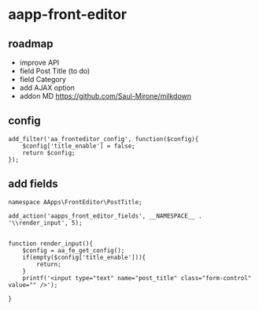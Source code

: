 # aapp-front-editor

## roadmap
- improve API
- field Post Title (to do)
- field Category
- add AJAX option
- addon MD https://github.com/Saul-Mirone/milkdown


## config

```
add_filter('aa_fronteditor_config', function($config){
    $config['title_enable'] = false;
    return $config;
});
```

## add fields

```
namespace AApps\FrontEditor\PostTitle;

add_action('aapps_front_editor_fields', __NAMESPACE__ . '\\render_input', 5);


function render_input(){
    $config = aa_fe_get_config();
    if(empty($config['title_enable'])){
        return;
    }
    printf('<input type="text" name="post_title" class="form-control" value="" />');

}
```
